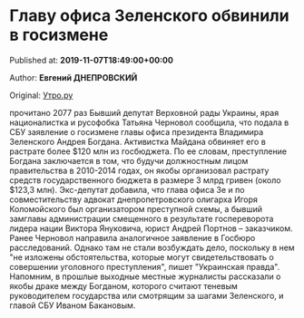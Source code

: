 
# Главу офиса Зеленского обвинили в госизмене

Published at: **2019-11-07T18:49:00+00:00**

Author: **Евгений ДНЕПРОВСКИЙ**

Original: [Утро.ру](https://utro.ru/life/2019/11/07/1423785.shtml)

прочитано 2077 раз
Бывший депутат Верховной рады Украины, ярая националистка и русофобка Татьяна Черновол сообщила, что подала в СБУ заявление о госизмене главы офиса президента Владимира Зеленского Андрея Богдана. Активистка Майдана обвиняет его в растрате более $120 млн из госбюджета.
По ее словам, преступление Богдана заключается в том, что будучи должностным лицом правительства в 2010-2014 годах, он якобы организовал растрату средств государственного бюджета в размере 3 млрд гривен (около $123,3 млн). Экс-депутат добавила, что глава офиса Зе и по совместительству адвокат днепропетровского олигарха Игоря Коломойского был организатором преступной схемы, а бывший замглавы администрации смещенного в результате госпереворота лидера нации Виктора Януковича, юрист Андрей Портнов – заказчиком.
Ранее Черновол направила аналогичное заявление в Госбюро расследований. Однако там не стали возбуждать дело, поскольку в нем "не изложены обстоятельства, которые могут свидетельствовать о совершении уголовного преступления", пишет "Украинская правда".
Напомним, в прошлые выходные местные журналисты рассказали о якобы драке между Богданом, которого считают теневым руководителем государства или смотрящим за шагами Зеленского, и главой СБУ Иваном Бакановым.
